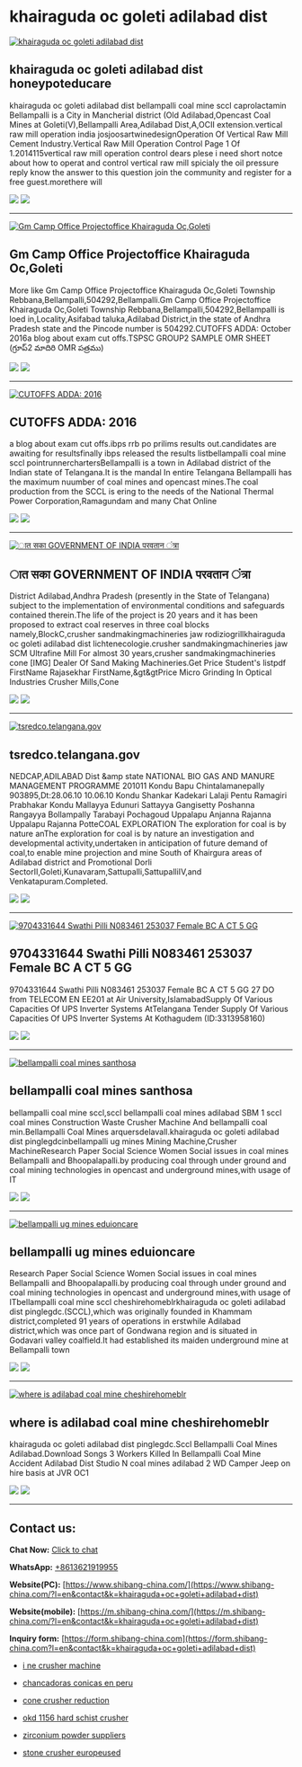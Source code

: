 # khairaguda oc goleti adilabad dist

<a href="https://swt.shibang-china.com/?l=en&img&k=khairaguda+oc+goleti+adilabad+dist" target="_blank">![khairaguda oc goleti adilabad dist](http://static.shibang-china.com/all-800x300/790.jpg)</a>

## khairaguda oc goleti adilabad dist honeypoteducare
khairaguda oc goleti adilabad dist bellampalli coal mine sccl caprolactamin Bellampalli is a City in Mancherial district (Old Adilabad,Opencast Coal Mines at Goleti(V),Bellampalli Area,Adilabad Dist,A,OCII extension.vertical raw mill operation india josjoosartwinedesignOperation Of Vertical Raw Mill Cement Industry.Vertical Raw Mill Operation Control Page 1 Of 1.2014115vertical raw mill operation control dears plese i need short notce about how to operat and control vertical raw mill spicialy the oil pressure reply know the answer to this question join the community and register for a free guest.morethere will


<a href="https://whatsapp.shibangsoft.com/WhatsApp.php" target="_blank" title="WhatsApp">![](http://static.shibang-china.com/icon/whatsapp.png)</a> <a href="https://swt.shibang-china.com/?l=en&icon&k=khairaguda+oc+goleti+adilabad+dist" target="_blank">![](http://static.shibang-china.com/icon/chat-en.png)</a>

---

<a href="https://swt.shibang-china.com/?l=en&img&k=khairaguda+oc+goleti+adilabad+dist" target="_blank">![Gm Camp Office Projectoffice Khairaguda Oc,Goleti](http://static.shibang-china.com/all-800x300/870.jpg)</a>

## Gm Camp Office Projectoffice Khairaguda Oc,Goleti
More like Gm Camp Office Projectoffice Khairaguda Oc,Goleti Township Rebbana,Bellampalli,504292,Bellampalli.Gm Camp Office Projectoffice Khairaguda Oc,Goleti Township Rebbana,Bellampalli,504292,Bellampalli is loed in,Locality,Asifabad taluka,Adilabad District,in the state of Andhra Pradesh state and the Pincode number is 504292.CUTOFFS ADDA: October 2016a blog about exam cut offs.TSPSC GROUP2 SAMPLE OMR SHEET (గ్రూప్2 మాదిరి OMR పత్రము)


<a href="https://whatsapp.shibangsoft.com/WhatsApp.php" target="_blank" title="WhatsApp">![](http://static.shibang-china.com/icon/whatsapp.png)</a> <a href="https://swt.shibang-china.com/?l=en&icon&k=khairaguda+oc+goleti+adilabad+dist" target="_blank">![](http://static.shibang-china.com/icon/chat-en.png)</a>

---

<a href="https://swt.shibang-china.com/?l=en&img&k=khairaguda+oc+goleti+adilabad+dist" target="_blank">![CUTOFFS ADDA: 2016](http://static.shibang-china.com/all-800x300/42.jpg)</a>

## CUTOFFS ADDA: 2016
a blog about exam cut offs.ibps rrb po prilims results out.candidates are awaiting for resultsfinally ibps released the results listbellampalli coal mine sccl pointrunnerchartersBellampalli is a town in Adilabad district of the Indian state of Telangana.It is the mandal In entire Telangana Bellampalli has the maximum nuumber of coal mines and opencast mines.The coal production from the SCCL is ering to the needs of the National Thermal Power Corporation,Ramagundam and many Chat Online


<a href="https://whatsapp.shibangsoft.com/WhatsApp.php" target="_blank" title="WhatsApp">![](http://static.shibang-china.com/icon/whatsapp.png)</a> <a href="https://swt.shibang-china.com/?l=en&icon&k=khairaguda+oc+goleti+adilabad+dist" target="_blank">![](http://static.shibang-china.com/icon/chat-en.png)</a>

---

<a href="https://swt.shibang-china.com/?l=en&img&k=khairaguda+oc+goleti+adilabad+dist" target="_blank">![ात सका GOVERNMENT OF INDIA परवतान ंत्रा](http://static.shibang-china.com/all-800x300/72.jpg)</a>

## ात सका GOVERNMENT OF INDIA परवतान ंत्रा
District Adilabad,Andhra Pradesh (presently in the State of Telangana) subject to the implementation of environmental conditions and safeguards contained therein.The life of the project is 20 years and it has been proposed to extract coal reserves in three coal blocks namely,BlockC,crusher sandmakingmachineries jaw rodiziogrillkhairaguda oc goleti adilabad dist lichtenecologie.crusher sandmakingmachineries jaw SCM Ultrafine Mill For almost 30 years,crusher sandmakingmachineries cone [IMG] Dealer Of Sand Making Machineries.Get Price Student's listpdf FirstName Rajasekhar FirstName,&gt&gtPrice Micro Grinding In Optical Industries Crusher Mills,Cone


<a href="https://whatsapp.shibangsoft.com/WhatsApp.php" target="_blank" title="WhatsApp">![](http://static.shibang-china.com/icon/whatsapp.png)</a> <a href="https://swt.shibang-china.com/?l=en&icon&k=khairaguda+oc+goleti+adilabad+dist" target="_blank">![](http://static.shibang-china.com/icon/chat-en.png)</a>

---

<a href="https://swt.shibang-china.com/?l=en&img&k=khairaguda+oc+goleti+adilabad+dist" target="_blank">![tsredco.telangana.gov](http://static.shibang-china.com/all-800x300/1315.jpg)</a>

## tsredco.telangana.gov
NEDCAP,ADILABAD Dist &amp state NATIONAL BIO GAS AND MANURE MANAGEMENT PROGRAMME 201011 Kondu Bapu Chintalamanepally 903895,Dt:28.06.10 10.06.10 Kondu Shankar Kadekari Lalaji Pentu Ramagiri Prabhakar Kondu Mallayya Edunuri Sattayya Gangisetty Poshanna Rangayya Bollampally Tarabayi Pochagoud Uppalapu Anjanna Rajanna Uppalapu Rajanna PotteCOAL EXPLORATION The exploration for coal is by nature anThe exploration for coal is by nature an investigation and developmental activity,undertaken in anticipation of future demand of coal,to enable mine projection and mine South of Khairgura areas of Adilabad district and Promotional Dorli SectorII,Goleti,Kunavaram,Sattupalli,SattupalliIV,and Venkatapuram.Completed.


<a href="https://whatsapp.shibangsoft.com/WhatsApp.php" target="_blank" title="WhatsApp">![](http://static.shibang-china.com/icon/whatsapp.png)</a> <a href="https://swt.shibang-china.com/?l=en&icon&k=khairaguda+oc+goleti+adilabad+dist" target="_blank">![](http://static.shibang-china.com/icon/chat-en.png)</a>

---

<a href="https://swt.shibang-china.com/?l=en&img&k=khairaguda+oc+goleti+adilabad+dist" target="_blank">![9704331644 Swathi Pilli N083461 253037 Female BC A CT 5 GG](http://static.shibang-china.com/all-800x300/1209.jpg)</a>

## 9704331644 Swathi Pilli N083461 253037 Female BC A CT 5 GG
9704331644 Swathi Pilli N083461 253037 Female BC A CT 5 GG 27 DO from TELECOM EN EE201 at Air University,IslamabadSupply Of Various Capacities Of UPS Inverter Systems AtTelangana Tender Supply Of Various Capacities Of UPS Inverter Systems At Kothagudem (ID:3313958160)


<a href="https://whatsapp.shibangsoft.com/WhatsApp.php" target="_blank" title="WhatsApp">![](http://static.shibang-china.com/icon/whatsapp.png)</a> <a href="https://swt.shibang-china.com/?l=en&icon&k=khairaguda+oc+goleti+adilabad+dist" target="_blank">![](http://static.shibang-china.com/icon/chat-en.png)</a>

---

<a href="https://swt.shibang-china.com/?l=en&img&k=khairaguda+oc+goleti+adilabad+dist" target="_blank">![bellampalli coal mines santhosa](http://static.shibang-china.com/all-800x300/81.jpg)</a>

## bellampalli coal mines santhosa
bellampalli coal mine sccl,sccl bellampalli coal mines adilabad SBM 1 sccl coal mines Construction Waste Crusher Machine And bellampalli coal min.Bellampalli Coal Mines arquersdelavall.khairaguda oc goleti adilabad dist pinglegdcinbellampalli ug mines Mining Machine,Crusher MachineResearch Paper Social Science Women Social issues in coal mines Bellampalli and Bhoopalapalli.by producing coal through under ground and coal mining technologies in opencast and underground mines,with usage of IT


<a href="https://whatsapp.shibangsoft.com/WhatsApp.php" target="_blank" title="WhatsApp">![](http://static.shibang-china.com/icon/whatsapp.png)</a> <a href="https://swt.shibang-china.com/?l=en&icon&k=khairaguda+oc+goleti+adilabad+dist" target="_blank">![](http://static.shibang-china.com/icon/chat-en.png)</a>

---

<a href="https://swt.shibang-china.com/?l=en&img&k=khairaguda+oc+goleti+adilabad+dist" target="_blank">![bellampalli ug mines eduioncare](http://static.shibang-china.com/all-800x300/186.jpg)</a>

## bellampalli ug mines eduioncare
Research Paper Social Science Women Social issues in coal mines Bellampalli and Bhoopalapalli.by producing coal through under ground and coal mining technologies in opencast and underground mines,with usage of ITbellampalli coal mine sccl cheshirehomeblrkhairaguda oc goleti adilabad dist pinglegdc.(SCCL),which was originally founded in Khammam district,completed 91 years of operations in erstwhile Adilabad district,which was once part of Gondwana region and is situated in Godavari valley coalfield.It had established its maiden underground mine at Bellampalli town


<a href="https://whatsapp.shibangsoft.com/WhatsApp.php" target="_blank" title="WhatsApp">![](http://static.shibang-china.com/icon/whatsapp.png)</a> <a href="https://swt.shibang-china.com/?l=en&icon&k=khairaguda+oc+goleti+adilabad+dist" target="_blank">![](http://static.shibang-china.com/icon/chat-en.png)</a>

---

<a href="https://swt.shibang-china.com/?l=en&img&k=khairaguda+oc+goleti+adilabad+dist" target="_blank">![where is adilabad coal mine cheshirehomeblr](http://static.shibang-china.com/all-800x300/410.jpg)</a>

## where is adilabad coal mine cheshirehomeblr
khairaguda oc goleti adilabad dist pinglegdc.Sccl Bellampalli Coal Mines Adilabad.Download Songs 3 Workers Killed In Bellampalli Coal Mine Accident Adilabad Dist Studio N coal mines adilabad 2 WD Camper Jeep on hire basis at JVR OC1

<a href="https://whatsapp.shibangsoft.com/WhatsApp.php" target="_blank" title="WhatsApp">![](http://static.shibang-china.com/icon/whatsapp.png)</a> <a href="https://swt.shibang-china.com/?l=en&icon&k=khairaguda+oc+goleti+adilabad+dist" target="_blank">![](http://static.shibang-china.com/icon/chat-en.png)</a>

---
## Contact us:

**Chat Now:** [Click to chat](https://swt.shibang-china.com?l=en&contact&k=khairaguda+oc+goleti+adilabad+dist)

**WhatsApp:**  [+8613621919955](https://whatsapp.shibangsoft.com/WhatsApp.php)

**Website(PC):** [https://www.shibang-china.com/](https://www.shibang-china.com/?l=en&contact&k=khairaguda+oc+goleti+adilabad+dist)

**Website(mobile):** [https://m.shibang-china.com/](https://m.shibang-china.com/?l=en&contact&k=khairaguda+oc+goleti+adilabad+dist)

**Inquiry form:** [https://form.shibang-china.com](https://form.shibang-china.com?l=en&contact&k=khairaguda+oc+goleti+adilabad+dist)

* [i ne crusher machine](../114/i%20ne%20crusher%20machine.md)

* [chancadoras conicas en peru](../112/chancadoras%20conicas%20en%20peru.md)

* [cone crusher reduction](../113/cone%20crusher%20reduction.md)

* [okd 1156 hard schist crusher](../124/okd%201156%20hard%20schist%20crusher.md)

* [zirconium powder suppliers](../123/zirconium%20powder%20suppliers.md)

* [stone crusher europeused](../117/stone%20crusher%20europeused.md)